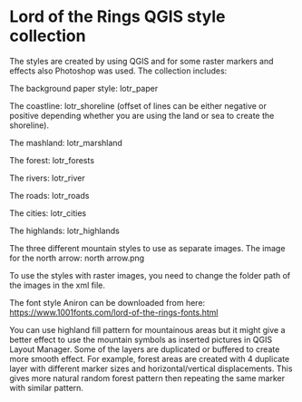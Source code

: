 # Lord of the Rings QGIS style collection

The styles are created by using QGIS and for some raster markers and effects also Photoshop was used.
The collection includes:

The background paper style: lotr_paper

The coastline: lotr_shoreline (offset of lines can be either negative or positive depending whether you are using the land or sea to create the shoreline).

The mashland: lotr_marshland

The forest: lotr_forests

The rivers: lotr_river

The roads: lotr_roads

The cities: lotr_cities

The highlands: lotr_highlands

The three different mountain styles to use as separate images.
The image for the north arrow: north arrow.png


To use the styles with raster images, you need to change the folder path of the images in the xml file.


The font style Aniron can be downloaded from here: https://www.1001fonts.com/lord-of-the-rings-fonts.html 

You can use highland fill pattern for mountainous areas but it might give a better effect to use the mountain symbols as inserted pictures in QGIS Layout Manager.
Some of the layers are duplicated or buffered to create more smooth effect. For example, forest areas are created with 4 duplicate layer with different marker sizes and horizontal/vertical displacements. This gives more natural random forest pattern then repeating the same marker with similar pattern.


